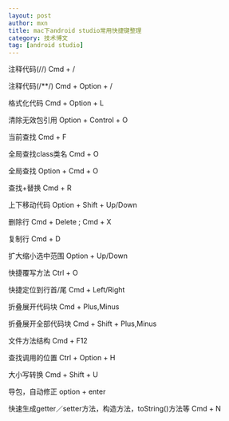 ```yaml
---
layout: post
author: mxn
title: mac下android studio常用快捷键整理
category: 技术博文
tag: [android studio]
---
```



注释代码(//)        Cmd + /

注释代码(/**/)      Cmd + Option + /

格式化代码          Cmd + Option + L

清除无效包引用      Option + Control + O

当前查找            Cmd + F

全局查找class类名   Cmd + O

全局查找            Option + Cmd + O

查找+替换           Cmd + R

上下移动代码        Option + Shift + Up/Down

删除行              Cmd + Delete ; Cmd + X

复制行              Cmd + D

扩大缩小选中范围    Option + Up/Down

快捷覆写方法        Ctrl + O

快捷定位到行首/尾   Cmd + Left/Right

折叠展开代码块      Cmd + Plus,Minus

折叠展开全部代码块  Cmd + Shift + Plus,Minus

文件方法结构        Cmd + F12

查找调用的位置      Ctrl + Option + H

大小写转换          Cmd + Shift + U

导包，自动修正      option + enter

快速生成getter／setter方法，构造方法，toString()方法等    Cmd + N
















